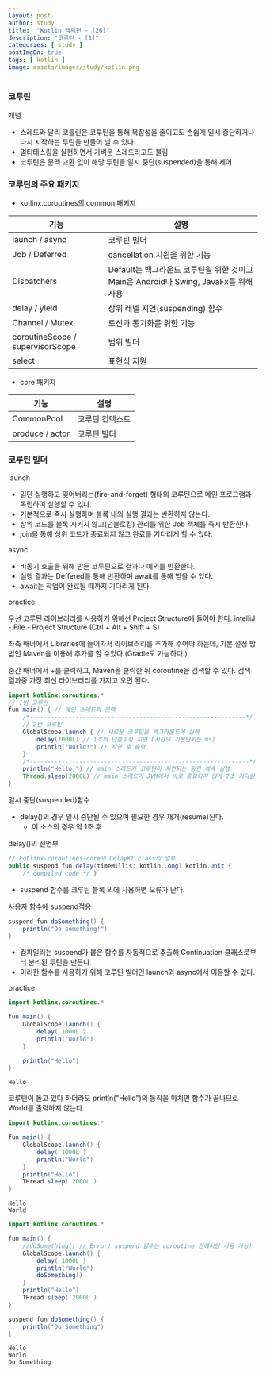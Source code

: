 ```yaml
---
layout: post
author: study
title:  "Kotlin 객체편 - [26]"
description: "코루틴 - [1]"
categories: [ study ]
postImgOn: true
tags: [ kotlin ]
image: assets/images/study/kotlin.png
---
```


### 코루틴
개념
- 스레드와 달리 코틀린은 코루틴을 통해 복잡성을 줄이고도 손쉽게 일시 중단하거나 다시 시작하는 루틴을 만들어 낼 수 있다.
- 멀티태스킹을 실현하면서 가벼운 스레드라고도 불림
- 코루틴은 문맥 교환 없이 해당 루틴을 일시 중단(suspended)을 통해 제어 


### 코루틴의 주요 패키지

- kotlinx.coroutines의 common 패키지

| 기능 | 설명 |
| --- | --- |
| launch / async | 코루틴 빌더 |
| Job / Deferred | cancellation 지원을 위한 기능 |
| Dispatchers | Default는 백그라운드 코루틴읠 위한 것이고 Main은 Android나 Swing, JavaFx를 위해 사용 |
| delay / yield | 상위 레벨 지연(suspending) 함수 |
| Channel / Mutex | 토신과 동기화를 위한 기능 |
| coroutineScope / supervisorScope | 범위 빌더 |
| select | 표현식 지원 |

- core 패키지

| 기능 | 설명 |
| --- | --- |
| CommonPool | 코루틴 컨텍스트 |
| produce / actor | 코루틴 빌더 |



### 코루틴 빌더
launch
- 일단 실행하고 잊어버리는(fire-and-forget) 형태의 코루틴으로 메인 프로그램과 독립하여 실행할 수 있다.
- 기본적으로 즉시 실행하며 블록 내의 실행 결과는 반환하지 않는다.
- 상위 코드를 블록 시키지 않고(넌블로킹) 관리를 위한 Job 객체를 즉시 반환한다.
- join을 통해 상위 코드가 종료되지 않고 완료를 기다리게 할 수 있다.

async
- 비동기 호출을 위해 만든 코루틴으로 결과나 예외를 반환한다.
- 실행 결과는 Deffered<T>를 통해 반환하며 await를 통해 받을 수 있다.
- await는 작업이 완료될 때까지 기다리게 된다.


practice

우선 코루틴 라이브러리를 사용하기 위해선 Project Structure에 들어야 한다.
intelliJ - File - Project Structure (Ctrl + Alt + Shift + S)

좌측 배너에서 Libraries에 들어가서 라이브러리를 추가해 주어야 하는데, 기본 설정 방법인 Maven을 이용해 추가를 할 수있다.(Gradle도 가능하다.)

중간 배너에서 +를 클릭하고, Maven을 클릭한 뒤 coroutine을 검색할 수 있다.
검색 결과중 가장 최신 라이브러리를 가지고 오면 된다.

```java
import kotlinx.coroutines.*
// 1번 코루틴
fun main() { // 메인 스레드의 문맥 
    /*-------------------------------------------------------------*/
    // 2번 코루틴
    GlobalScope.launch { // 새로운 코루틴을 백그라운드에 실행
        delay(1000L) // 1초의 넌블로킹 지연 (시간의 기본단위는 ms)
        println("World!") // 지연 후 출력
    }
    /*--------------------------------------------------------------*/
    println("Hello,") // main 스레드가 코루틴이 지연되는 동안 계속 실행
    Thread.sleep(2000L) // main 스레드가 JVM에서 바로 종료되지 않게 2초 기다림
}
```

일시 중단(suspended)함수
- delay()의 경우 일시 중단될 수 있으며 필요한 경우 재개(resume)된다.
    - 이 소스의 경우 약 1초 후


delay()의 선언부
```java
// kotlinx-coroutines-core의 DelayKt.class의 일부
public suspend fun delay(timeMillis: kotlin.Long) kotlin.Unit { 
    /* compiled code */ }
```
- suspend 함수를 코루틴 블록 외에 사용하면 오류가 난다.

사용자 함수에 suspend적용
```java
suspend fun doSomething() {
    println("Do something!")
}
```
- 컴파일러는 suspend가 붙은 함수를 자동적으로 추출해 Continuation 클래스로부터 분리된 루틴을 만든다.
- 이러한 함수를 사용하기 위해 코루틴 빌더인 launch와 async에서 이용할 수 있다.



practice
```java
import kotlinx.coroutines.*

fun main() {
    GlobalScope.launch() {
        delay( 1000L )
        println("World")
    }

    println("Hello")
}
```
```
Hello
```
코루틴이 돌고 있다 하더라도 println("Hello")의 동작을 마치면 함수가 끝나므로 World를 출력하지 않는다.


```java
import kotlinx.coroutines.*

fun main() {
    GlobalScope.launch() {
        delay( 1000L )
        println("World")
    }
    println("Hello")
    THread.sleep( 2000L )
}
```
```
Hello
World
```

```java
import kotlinx.coroutines.*

fun main() {
    //doSomething() // Error! suspend 함수는 coroutine 안에서만 사용 가능!
    GlobalScope.launch() {
        delay( 1000L )
        println("World")
        doSomething()
    }
    println("Hello")
    THread.sleep( 2000L )
}

suspend fun doSomething() {
    println("Do Something")
}
```
```
Hello
World
Do Something
```